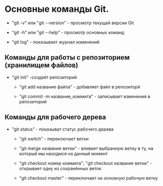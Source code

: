 # Основные команды Git.

- "git -v" или "git --version" - просмотр текущей версии Git
- "git -h" или "git --help" - просмотр основных команд

- "git log" - показывает журнал изменений

## Команды для работы с репозиторием (хранилищем файлов)
 - "git init" -создаёт репозиторий
 
    - "git add название файла" - добавляет файл в репозиторй

    - "git commit -m название_коммита" - записывает изменения в репозиторий

 ## Команды для рабочего дерева
- "git status" - показыват статус рабочего дерева

    - "git switch" - переключает ветки

    - "git merge название ветки" - вливает выбранную ветку в ту, на который мы находмся на данный момент
    
    - "git checkout номер коммита"; "git checkout название ветки" - открывает одну из сохранённых веток

    - "git checkout master" - переключает на основную рабочую ветку

